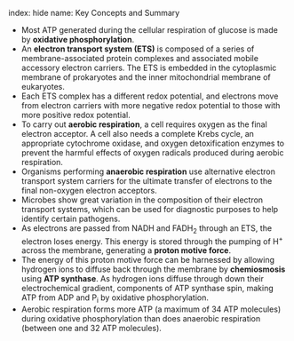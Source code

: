 index: hide
name: Key Concepts and Summary

  * Most ATP generated during the cellular respiration of glucose is made by  **oxidative phosphorylation**.
  * An  **electron transport system (ETS)** is composed of a series of membrane-associated protein complexes and associated mobile accessory electron carriers. The ETS is embedded in the cytoplasmic membrane of prokaryotes and the inner mitochondrial membrane of eukaryotes.
  * Each ETS complex has a different redox potential, and electrons move from electron carriers with more negative redox potential to those with more positive redox potential.
  * To carry out  **aerobic respiration**, a cell requires oxygen as the final electron acceptor. A cell also needs a complete Krebs cycle, an appropriate cytochrome oxidase, and oxygen detoxification enzymes to prevent the harmful effects of oxygen radicals produced during aerobic respiration.
  * Organisms performing  **anaerobic respiration** use alternative electron transport system carriers for the ultimate transfer of electrons to the final non-oxygen electron acceptors.
  * Microbes show great variation in the composition of their electron transport systems, which can be used for diagnostic purposes to help identify certain pathogens.
  * As electrons are passed from NADH and FADH<sub>2</sub> through an ETS, the electron loses energy. This energy is stored through the pumping of H<sup>+</sup> across the membrane, generating a  **proton motive force**.
  * The energy of this proton motive force can be harnessed by allowing hydrogen ions to diffuse back through the membrane by  **chemiosmosis** using  **ATP synthase**. As hydrogen ions diffuse through down their electrochemical gradient, components of ATP synthase spin, making ATP from ADP and P<sub>i</sub> by oxidative phosphorylation.
  * Aerobic respiration forms more ATP (a maximum of 34 ATP molecules) during oxidative phosphorylation than does anaerobic respiration (between one and 32 ATP molecules).
